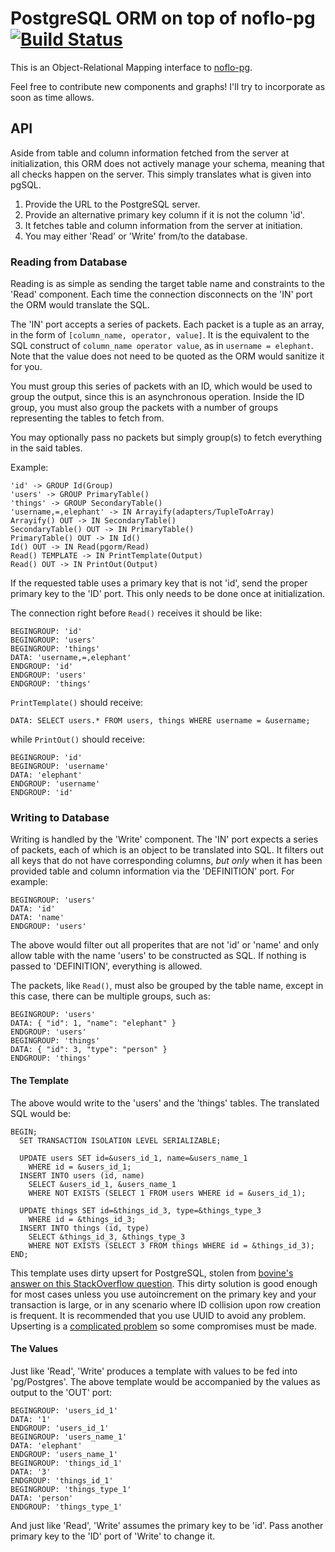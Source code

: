 PostgreSQL ORM on top of noflo-pg [![Build Status](https://secure.travis-ci.org/kenhkan/noflo-pgorm.png?branch=master)](https://travis-ci.org/kenhkan/noflo-pgorm)
===============================

This is an Object-Relational Mapping interface to
[noflo-pg](https://github.com/kenhkan/noflo-pg).

Feel free to contribute new components and graphs! I'll try to
incorporate as soon as time allows.


API
------------------------------

Aside from table and column information fetched from the server at
initialization, this ORM does not actively manage your schema, meaning
that all checks happen on the server. This simply translates what is
given into pgSQL.

  1. Provide the URL to the PostgreSQL server.
  2. Provide an alternative primary key column if it is not the column
     'id'.
  3. It fetches table and column information from the server at
     initiation.
  4. You may either 'Read' or 'Write' from/to the database.


### Reading from Database

Reading is as simple as sending the target table name and constraints to
the 'Read' component. Each time the connection disconnects on the 'IN'
port the ORM would translate the SQL.

The 'IN' port accepts a series of packets. Each packet is a tuple as an
array, in the form of `[column_name, operator, value]`.  It is the
equivalent to the SQL construct of `column_name operator value`, as in
`username = elephant`. Note that the value does not need to be quoted as
the ORM would sanitize it for you.

You must group this series of packets with an ID, which would be used to
group the output, since this is an asynchronous operation. Inside the ID
group, you must also group the packets with a number of groups
representing the tables to fetch from.

You may optionally pass no packets but simply group(s) to fetch
everything in the said tables.

Example:

    'id' -> GROUP Id(Group)
    'users' -> GROUP PrimaryTable()
    'things' -> GROUP SecondaryTable()
    'username,=,elephant' -> IN Arrayify(adapters/TupleToArray)
    Arrayify() OUT -> IN SecondaryTable()
    SecondaryTable() OUT -> IN PrimaryTable()
    PrimaryTable() OUT -> IN Id()
    Id() OUT -> IN Read(pgorm/Read)
    Read() TEMPLATE -> IN PrintTemplate(Output)
    Read() OUT -> IN PrintOut(Output)

If the requested table uses a primary key that is not 'id', send the
proper primary key to the 'ID' port. This only needs to be done once at
initialization.

The connection right before `Read()` receives it should be like:

    BEGINGROUP: 'id'
    BEGINGROUP: 'users'
    BEGINGROUP: 'things'
    DATA: 'username,=,elephant'
    ENDGROUP: 'id'
    ENDGROUP: 'users'
    ENDGROUP: 'things'

`PrintTemplate()` should receive:

    DATA: SELECT users.* FROM users, things WHERE username = &username;

while `PrintOut()` should receive:

    BEGINGROUP: 'id'
    BEGINGROUP: 'username'
    DATA: 'elephant'
    ENDGROUP: 'username'
    ENDGROUP: 'id'


### Writing to Database

Writing is handled by the 'Write' component. The 'IN' port expects a
series of packets, each of which is an object to be translated into SQL.
It filters out all keys that do not have corresponding columns, *but
only* when it has been provided table and column information via the
'DEFINITION' port. For example:

    BEGINGROUP: 'users'
    DATA: 'id'
    DATA: 'name'
    ENDGROUP: 'users'

The above would filter out all properites that are not 'id' or 'name'
and only allow table with the name 'users' to be constructed as SQL. If
nothing is passed to 'DEFINITION', everything is allowed.

The packets, like `Read()`, must also be grouped by the table name,
except in this case, there can be multiple groups, such as:

    BEGINGROUP: 'users'
    DATA: { "id": 1, "name": "elephant" }
    ENDGROUP: 'users'
    BEGINGROUP: 'things'
    DATA: { "id": 3, "type": "person" }
    ENDGROUP: 'things'

#### The Template

The above would write to the 'users' and the 'things' tables. The
translated SQL would be:

    BEGIN;
      SET TRANSACTION ISOLATION LEVEL SERIALIZABLE;

      UPDATE users SET id=&users_id_1, name=&users_name_1
        WHERE id = &users_id_1;
      INSERT INTO users (id, name)
        SELECT &users_id_1, &users_name_1
        WHERE NOT EXISTS (SELECT 1 FROM users WHERE id = &users_id_1);

      UPDATE things SET id=&things_id_3, type=&things_type_3
        WHERE id = &things_id_3;
      INSERT INTO things (id, type)
        SELECT &things_id_3, &things_type_3
        WHERE NOT EXISTS (SELECT 3 FROM things WHERE id = &things_id_3);
    END;

This template uses dirty upsert for PostgreSQL, stolen from [bovine's
answer on this StackOverflow
question](http://stackoverflow.com/questions/1109061/insert-on-duplicate-update-postgresql).
This dirty solution is good enough for most cases unless you use
autoincrement on the primary key and your transaction is large, or in any
scenario where ID collision upon row creation is frequent. It is
recommended that you use UUID to avoid any problem. Upserting is a
[complicated
problem](http://www.depesz.com/2012/06/10/why-is-upsert-so-complicated/)
so some compromises must be made.

#### The Values

Just like 'Read', 'Write' produces a template with values to be fed into
'pg/Postgres'. The above template would be accompanied by the values as
output to the 'OUT' port:

    BEGINGROUP: 'users_id_1'
    DATA: '1'
    ENDGROUP: 'users_id_1'
    BEGINGROUP: 'users_name_1'
    DATA: 'elephant'
    ENDGROUP: 'users_name_1'
    BEGINGROUP: 'things_id_1'
    DATA: '3'
    ENDGROUP: 'things_id_1'
    BEGINGROUP: 'things_type_1'
    DATA: 'person'
    ENDGROUP: 'things_type_1'

And just like 'Read', 'Write' assumes the primary key to be 'id'. Pass
another primary key to the 'ID' port of 'Write' to change it.
